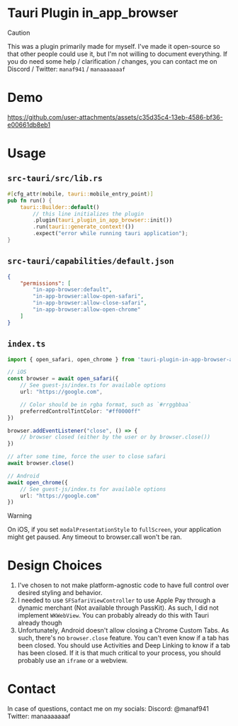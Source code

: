 # Tauri Plugin in_app_browser
> [!CAUTION]
> This was a plugin primarily made for myself. I've made it open-source so that other people could use it, but I'm not willing to document everything. If you do need some help / clarification / changes, you can contact me on Discord / Twitter: `manaf941` / `manaaaaaaaf`

# Demo
https://github.com/user-attachments/assets/c35d35c4-13eb-4586-bf36-e00661db8eb1

# Usage
## `src-tauri/src/lib.rs`
```rs
#[cfg_attr(mobile, tauri::mobile_entry_point)]
pub fn run() {
    tauri::Builder::default()
        // this line initializes the plugin
        .plugin(tauri_plugin_in_app_browser::init())
        .run(tauri::generate_context!())
        .expect("error while running tauri application");
}
```

## `src-tauri/capabilities/default.json`
```json
{
    "permissions": [
        "in-app-browser:default",
        "in-app-browser:allow-open-safari",
        "in-app-browser:allow-close-safari",
        "in-app-browser:allow-open-chrome"
    ]
}

```

## `index.ts`
```ts
import { open_safari, open_chrome } from 'tauri-plugin-in-app-browser-api'

// iOS
const browser = await open_safari({
    // See guest-js/index.ts for available options
    url: "https://google.com",

    // Color should be in rgba format, such as `#rrggbbaa`
    preferredControlTintColor: "#ff0000ff"
})

browser.addEventListener("close", () => {
    // browser closed (either by the user or by browser.close())
})

// after some time, force the user to close safari
await browser.close()

// Android
await open_chrome({
    // See guest-js/index.ts for available options
    url: "https://google.com"
})
```

> [!WARNING]
> On iOS, if you set `modalPresentationStyle` to `fullScreen`, your application might get paused. Any timeout to browser.call won't be ran.

# Design Choices
1. I've chosen to not make platform-agnostic code to have full control over desired styling and behavior.
2. I needed to use `SFSafariViewController` to use Apple Pay through a dynamic merchant (Not available through PassKit). As such, I did not implement `WKWebView`. You can probably already do this with Tauri already though
3. Unfortunately, Android doesn't allow closing a Chrome Custom Tabs. As such, there's no `browser.close` feature. You can't even know if a tab has been closed. You should use Activities and Deep Linking to know if a tab has been closed. If it is that much critical to your process, you should probably use an `iframe` or a webview.

# Contact
In case of questions, contact me on my socials:
Discord: @manaf941
Twitter: manaaaaaaaf
